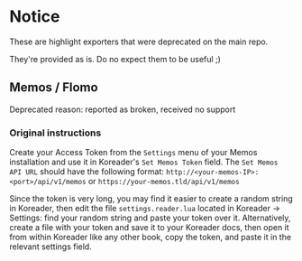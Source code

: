 # Notice

These are highlight exporters that were deprecated on the main repo.

They're provided as is. Do no expect them to be useful ;)


## Memos / Flomo

Deprecated reason: reported as broken, received no support

### Original instructions

Create your Access Token from the `Settings` menu of your Memos installation and use it in Koreader's `Set Memos Token` field. The `Set Memos API URL` should have the following format:
`http://<your-memos-IP>:<port>/api/v1/memos` 
or 
`https://your-memos.tld/api/v1/memos` 

Since the token is very long, you may find it easier to create a random string in Koreader, then edit the file `settings.reader.lua` located in Koreader -> Settings: find your random string and paste your token over it. Alternatively, create a file with your token and save it to your Koreader docs, then open it from within Koreader like any other book, copy the token, and paste it in the relevant settings field.

